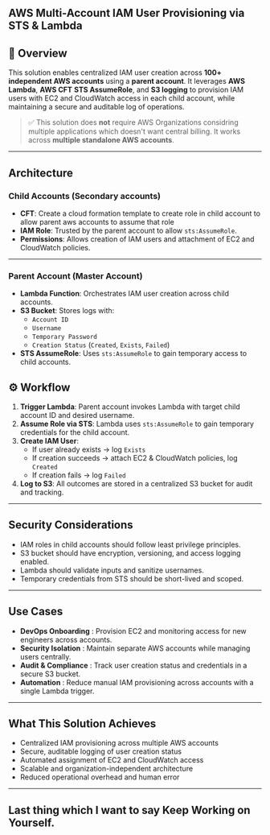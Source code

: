 ## AWS Multi-Account IAM User Provisioning via STS & Lambda

## 📘 Overview

This solution enables centralized IAM user creation across **100+ independent AWS accounts** using a **parent account**. It leverages **AWS Lambda**, **AWS CFT** **STS AssumeRole**, and **S3 logging** to provision IAM users with EC2 and CloudWatch access in each child account, while maintaining a secure and auditable log of operations.


> ✅ This solution does **not** require AWS Organizations considring multiple applications which doesn't want central billing. It works across **multiple standalone AWS accounts**.

---

##  Architecture

###  Child Accounts (Secondary accounts)

- **CFT**: Create a cloud formation template to create role in child account to allow parent aws accounts to assume that role
- **IAM Role**: Trusted by the parent account to allow `sts:AssumeRole`.
- **Permissions**: Allows creation of IAM users and attachment of EC2 and CloudWatch policies.


---



###  Parent Account (Master Account)

- **Lambda Function**: Orchestrates IAM user creation across child accounts.
- **S3 Bucket**: Stores logs with:
  - `Account ID`
  - `Username`
  - `Temporary Password`
  - `Creation Status` (`Created`, `Exists`, `Failed`)
- **STS AssumeRole**: Uses `sts:AssumeRole` to gain temporary access to child accounts.


## ⚙️ Workflow

1. **Trigger Lambda**: Parent account invokes Lambda with target child account ID and desired username.
2. **Assume Role via STS**: Lambda uses `sts:AssumeRole` to gain temporary credentials for the child account.
3. **Create IAM User**:
   - If user already exists → log `Exists`
   - If creation succeeds → attach EC2 & CloudWatch policies, log `Created`
   - If creation fails → log `Failed`
4. **Log to S3**: All outcomes are stored in a centralized S3 bucket for audit and tracking.


---


## Security Considerations

-  IAM roles in child accounts should follow least privilege principles.
-  S3 bucket should have encryption, versioning, and access logging enabled.
-  Lambda should validate inputs and sanitize usernames.
-  Temporary credentials from STS should be short-lived and scoped.

---


## Use Cases

- **DevOps Onboarding** : Provision EC2 and monitoring access for new engineers across accounts.
- **Security Isolation** : Maintain separate AWS accounts while managing users centrally.
- **Audit & Compliance** : Track user creation status and credentials in a secure S3 bucket.
- **Automation** : Reduce manual IAM provisioning across accounts with a single Lambda trigger.

---


## What This Solution Achieves

-  Centralized IAM provisioning across multiple AWS accounts
-  Secure, auditable logging of user creation status
-  Automated assignment of EC2 and CloudWatch access
-  Scalable and organization-independent architecture
-  Reduced operational overhead and human error

---


## Last thing which I want to say Keep Working on Yourself.
